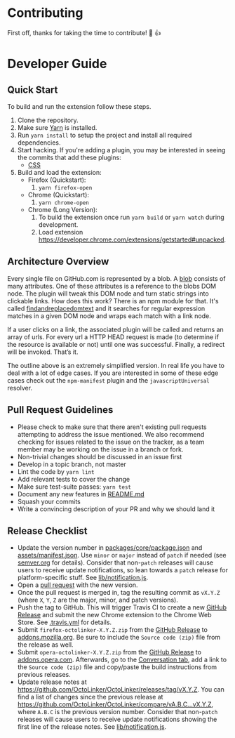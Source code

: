 
# Contributing

First off, thanks for taking the time to contribute! :tada: :+1:

# Developer Guide

## Quick Start

To build and run the extension follow these steps.

1. Clone the repository.
1. Make sure [Yarn](https://yarnpkg.com/docs/install) is installed.
1. Run `yarn install` to setup the project and install all required dependencies.
1. Start hacking. If you're adding a plugin, you may be interested in seeing the commits that add these plugins:
   * [CSS]
1. Build and load the extension:
   * Firefox (Quickstart):
     1. `yarn firefox-open`
   * Chrome (Quickstart):
     1. `yarn chrome-open`
   * Chrome (Long Version):
     1. To build the extension once run `yarn build` or `yarn watch` during development.
     1. Load extension https://developer.chrome.com/extensions/getstarted#unpacked.

[CSS]: https://github.com/OctoLinker/OctoLinker/commit/ccbefb7

## Architecture Overview

Every single file on GitHub.com is represented by a blob. A [blob](/packages/blob-reader) consists of many attributes. One of these attributes is a reference to the blobs DOM node. The plugin will tweak this DOM node and turn static strings into clickable links. How does this work? There is an npm module for that. It's called [findandreplacedomtext](https://github.com/padolsey/findAndReplaceDOMText/) and it searches for regular expression matches in a given DOM node and wraps each match with a link node.

If a user clicks on a link, the associated plugin will be called and returns an array of urls. For every url a HTTP HEAD request is made (to determine if the resource is available or not) until one was successful. Finally, a redirect will be invoked. That’s it.

The outline above is an extremely simplified version. In real life you have to deal with a lot of edge cases. If you are interested in some of these edge cases check out the `npm-manifest` plugin and the `javascriptUniversal` resolver.

## Pull Request Guidelines

- Please check to make sure that there aren't existing pull requests attempting to address the issue mentioned. We also recommend checking for issues related to the issue on the tracker, as a team member may be working on the issue in a branch or fork.
- Non-trivial changes should be discussed in an issue first
- Develop in a topic branch, not master
- Lint the code by `yarn lint`
- Add relevant tests to cover the change
- Make sure test-suite passes: `yarn test`
- Document any new features in [README.md](./README.md#features)
- Squash your commits
- Write a convincing description of your PR and why we should land it

## Release Checklist

- Update the version number in [packages/core/package.json](https://github.com/OctoLinker/OctoLinker/blob/master/packages/core/package.json) and [assets/manifest.json](https://github.com/OctoLinker/OctoLinker/blob/master/assets/manifest.json). Use `minor` or `major` instead of `patch` if needed (see [semver.org](http://semver.org/) for details).
  Consider that non-`patch` releases will cause users to receive update notifications, so lean towards a `patch` release for platform-specific stuff.
  See [lib/notification.js](https://github.com/OctoLinker/OctoLinker/blob/030859292f7ea4e8a3852a876707c22a6fe74d9a/lib/notification.js#L4).
- Open a [pull request](https://github.com/OctoLinker/OctoLinker/pulls) with the new version.
- Once the pull request is merged in, tag the resulting commit as `vX.Y.Z` (where `X`, `Y`, `Z` are the major, minor, and patch versions).
- Push the tag to GitHub. This will trigger Travis CI to create a new [GitHub Release](https://github.com/OctoLinker/OctoLinker/releases) and submit the new Chrome extension to the Chrome Web Store. See [.travis.yml](https://github.com/OctoLinker/OctoLinker/blob/master/.travis.yml) for details.
- Submit `firefox-octolinker-X.Y.Z.zip` from the [GitHub Release](https://github.com/OctoLinker/OctoLinker/releases) to [addons.mozilla.org](https://addons.mozilla.org/en-US/developers/addon/octolinker/versions#version-upload). Be sure to include the `Source code (zip)` file from the release as well.
- Submit `opera-octolinker-X.Y.Z.zip` from the [GitHub Release](https://github.com/OctoLinker/OctoLinker/releases) to [addons.opera.com](https://addons.opera.com/developer/package/226344/?tab=versions). Afterwards, go to the [Conversation tab](https://addons.opera.com/developer/package/226344/?tab=conversation), add a link to the `Source code (zip)` file and copy/paste the build instructions from previous releases.
- Update release notes at https://github.com/OctoLinker/OctoLinker/releases/tag/vX.Y.Z. You can find a list of changes since the previous release at https://github.com/OctoLinker/OctoLinker/compare/vA.B.C...vX.Y.Z, where `A.B.C` is the previous version number.
  Consider that non-`patch` releases will cause users to receive update notifications showing the first line of the release notes.
  See [lib/notification.js](https://github.com/OctoLinker/OctoLinker/blob/030859292f7ea4e8a3852a876707c22a6fe74d9a/lib/notification.js#L4).
